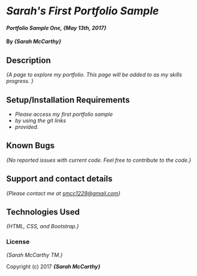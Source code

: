 # _Sarah's First Portfolio Sample_

#### _Portfolio Sample One, {May 13th, 2017}_

#### By _**{Sarah McCarthy}**_

## Description

_{A page to explore my portfolio. This page will be added to as my skills progress. }_

## Setup/Installation Requirements

* _Please access my first portfolio sample_
* _by using the git links_
* _provided._

## Known Bugs

_{No reported issues with current code. Feel free to contribute to the code.}_

## Support and contact details

_{Please contact me at smcc1229@gmail.com}_

## Technologies Used

_{HTML, CSS, and Bootstrap.}_

### License

*{Sarah McCarthy TM.}*

Copyright (c) 2017 **_{Sarah McCarthy}_**
